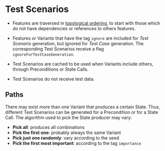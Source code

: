 # Test Scenarios

- Features are traversed in [topological ordering](https://en.wikipedia.org/wiki/Topological_sorting), to start with those which do not have dependencies or references to others features.

- Features or Variants that have the tag `ignore` are included for *Test Scenario* generation, but ignored for *Test Case* generation. The corresponding Test Scenarios receive a flag `ignoreForTestCaseGeneration`.

- Test Scenarios are cached to be used when Variants include others, through Preconditions or State Calls.

- Test Scenarios do not receive test data.

## Paths

There may exist more than one Variant that produces a certain State. Thus, different Test Scenarios can be generated for a Precondition or for a State Call. The algorithm used to pick the State producer may vary:
- **Pick all**: produces all combinations
- **Pick the first one**: probably always the same Variant
- **Pick just one randomly**: vary according to the seed
- **Pick the first most important**: according to the tag `importance`
